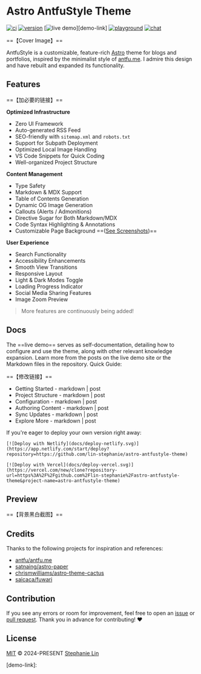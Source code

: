 # Astro AntfuStyle Theme

[![ci][ci-badge]][ci-link]
[![version][version-badge]][version-link]
[![live demo][demo-badge]][demo-link]
[![playground][stackblitz-badge]][stackblitz-link]
[![chat][chat-badge]][chat-link]

==【Cover Image】==

AntfuStyle is a customizable, feature-rich [Astro](https://astro.build/) theme for blogs and portfolios, inspired by the minimalist style of [antfu.me](https://antfu.me/). I admire this design and have rebuilt and expanded its functionality.

## Features

==【加必要的链接】==

**Optimized Infrastructure**

- Zero UI Framework
- Auto-generated RSS Feed
- SEO-friendly with `sitemap.xml` and `robots.txt`
- Support for Subpath Deployment
- Optimized Local Image Handling
- VS Code Snippets for Quick Coding
- Well-organized Project Structure

**Content Management**

- Type Safety
- Markdown & MDX Support
- Table of Contents Generation
- Dynamic OG Image Generation
- Callouts (Alerts / Admonitions)
- Directive Sugar for Both Markdown/MDX
- Code Syntax Highlighting & Annotations
- Customizable Page Background ==([See Screenshots](#preview))==

**User Experience**

- Search Functionality
- Accessibility Enhancements
- Smooth View Transitions
- Responsive Layout
- Light & Dark Modes Toggle
- Loading Progress Indicator
- Social Media Sharing Features
- Image Zoom Preview

> More features are continuously being added!

## Docs

The ==live demo== serves as self-documentation, detailing how to configure and use the theme, along with other relevant knowledge expansion. Learn more from the posts on the live demo site or the Markdown files in the repository. Quick Guide:

==【修改链接】==

- Getting Started - markdown | post
- Project Structure - markdown | post
- Configuration - markdown | post
- Authoring Content - markdown | post
- Sync Updates - markdown | post
- Explore More - markdown | post

If you're eager to deploy your own version right away:

`[![Deploy with Netlify](docs/deploy-netlify.svg)](https://app.netlify.com/start/deploy?repository=https://github.com/lin-stephanie/astro-antfustyle-theme)`

`[![Deploy with Vercel](docs/deploy-vercel.svg)](https://vercel.com/new/clone?repository-url=https%3A%2F%2Fgithub.com%2Flin-stephanie%2Fastro-antfustyle-theme&project-name=astro-antfustyle-theme)`

## Preview

==【背景黑白截图】==

## Credits

Thanks to the following projects for inspiration and references:

- [antfu/antfu.me](https://github.com/antfu/antfu.me)
- [satnaing/astro-paper](https://github.com/satnaing/astro-paper)
- [chrismwilliams/astro-theme-cactus](https://github.com/chrismwilliams/astro-theme-cactus)
- [saicaca/fuwari](https://github.com/saicaca/fuwari)

## Contribution

If you see any errors or room for improvement, feel free to open an [issue](https://github.com/lin-stephanie/astro-antfustyle-theme/issues) or [pull request](https://github.com/lin-stephanie/astro-antfustyle-theme/pulls). Thank you in advance for contributing! ❤️

## License

[MIT](https://github.com/lin-stephanie/astro-antfustyle-theme/blob/main/LICENSE) © 2024-PRESENT [Stephanie Lin](https://github.com/lin-stephanie)

<!-- Badges -->

[ci-badge]: https://img.shields.io/github/actions/workflow/status/lin-stephanie/astro-antfustyle-theme/ci.yml?label=CI&style=flat&colorA=080f12&colorB=ef7575
[ci-link]: https://github.com/lin-stephanie/astro-antfustyle-theme/actions/workflows/ci.yml
[version-badge]: https://img.shields.io/github/v/release/lin-stephanie/astro-antfustyle-theme?label=Release&style=flat&colorA=080f12&colorB=ef7575
[version-link]: https://github.com/lin-stephanie/astro-antfustyle-theme/releases
[demo-badge]: https://img.shields.io/badge/Live%20Demo-080f12?label=Vercel&style=flat&colorA=080f12&colorB=ef7575&logo=vercel&logoSize=10

[demo-link]:

[stackblitz-badge]: https://img.shields.io/badge/Playground-080f12?style=flat&colorA=080f12&colorB=ef7575&logo=stackblitz&logoSize=10
[stackblitz-link]: https://stackblitz.com/github/lin-stephanie/astro-antfustyle-theme?file=src/content/home/index.md
[chat-badge]: https://img.shields.io/badge/Discussions-080f12?style=flat&colorA=080f12&colorB=ef7575&logo=github
[chat-link]: https://github.com/lin-stephanie/astro-antfustyle-theme/discussions
